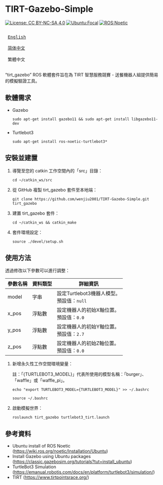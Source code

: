 # TIRT-Gazebo-Simple

[![License: CC BY-NC-SA 4.0](https://img.shields.io/badge/License-CC_BY--NC--SA_4.0-lightgrey.svg)](https://creativecommons.org/licenses/by-nc-sa/4.0/)
[![Ubuntu:Focal](https://img.shields.io/badge/Ubuntu-Focal-brightgreen)](https://releases.ubuntu.com/focal/)
[![ROS:Noetic](https://img.shields.io/badge/ROS-Noetic-blue)](https://wiki.ros.org/noetic/Installation/Ubuntu)

<kbd> <br> [English][en] <br> </kbd>
<kbd> <br> [简体中文][zh-CN] <br> </kbd>
<kbd> <br> 繁體中文 <br> </kbd>

[en]: README.md
[zh-CN]: README_zh-CN.md

“tirt_gazebo” ROS 軟體套件旨在為 TIRT 智慧服務競賽 - 送餐機器人組提供簡易的模擬驗證工具。

## 軟體需求

- Gazebo
   ```
   sudo apt-get install gazebo11 && sudo apt-get install libgazebo11-dev
   ```
- Turtlebot3
   ```
   sudo apt-get install ros-noetic-turtlebot3*
   ```

## 安裝並建置

1. 導覽至您的 catkin 工作空間內的「src」目錄：
   ```
   cd ~/catkin_ws/src
   ```
2. 從 GitHub 複製 tirt_gazebo 套件至本地端：
   ```
   git clone https://github.com/wenjiu2001/TIRT-Gazebo-Simple.git tirt_gazebo
   ```
3. 建置 tirt_gazebo 套件：
   ```
   cd ~/catkin_ws && catkin_make
   ```
4. 套件環境設定：
   ```
   source ./devel/setup.sh
   ```

## 使用方法

透過修改以下參數可以進行調整：

| 參數名稱 | 資料類型 | 詳細資訊                                       |
| -------- | -------- | ---------------------------------------------- |
| model    | 字串     | 設定Turtlebot3機器人模型。 <br/>預設值：`null` |
| x_pos    | 浮點數   | 設定機器人的初始X軸位置。 <br/>預設值：`0.0`   |
| y_pos    | 浮點數   | 設定機器人的初始Y軸位置。 <br/>預設值：`2.7`   |
| z_pos    | 浮點數   | 設定機器人的初始Z軸位置。 <br/>預設值：`0.0`   |

1. 新增永久性工作空間環境變量：

   註：「{TURTLEBOT3_MODEL}」代表所使用的模型名稱：「burger」、「waffle」或「waffle_pi」。
   ```
   echo "export TURTLEBOT3_MODEL={TURTLEBOT3_MODEL}" >> ~/.bashrc
   ```
   ```
   source ~/.bashrc
   ```
2. 啟動模擬世界：
   ```
   roslaunch tirt_gazebo turtlebot3_tirt.launch
   ```
   
## 參考資料

- Ubuntu install of ROS Noetic (https://wiki.ros.org/noetic/Installation/Ubuntu)
- Install Gazebo using Ubuntu packages (https://classic.gazebosim.org/tutorials?tut=install_ubuntu)
- TurtleBot3 Simulation (https://emanual.robotis.com/docs/en/platform/turtlebot3/simulation/)
- TIRT (https://www.tirtpointsrace.org/)
